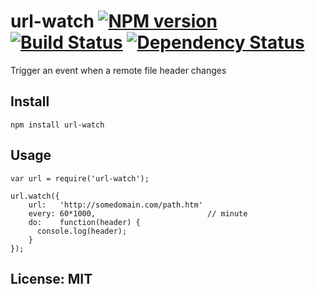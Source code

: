 # url-watch [![NPM version](https://badge.fury.io/js/url-watch.png?branch=master)](http://badge.fury.io/js/url-watch) [![Build Status](https://travis-ci.org/flexbean/url-watch.png?branch=master)](https://travis-ci.org/flexbean/url-watch) [![Dependency Status](https://gemnasium.com/flexbean/url-watch.png?branch=master)](https://gemnasium.com/flexbean/url-watch)

Trigger an event when a remote file header changes

## Install

```
npm install url-watch
```

## Usage

```
var url = require('url-watch');

url.watch({
	url:   'http://somedomain.com/path.htm'
	every: 60*1000,                         // minute
	do:    function(header) {
	  console.log(header);
	}
});

```

## License: MIT
